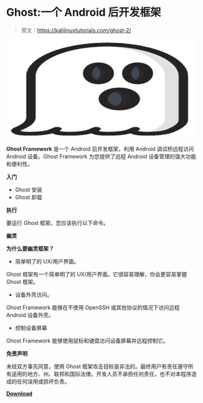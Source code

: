 # Ghost:一个 Android 后开发框架

> 原文：<https://kalilinuxtutorials.com/ghost-2/>

[![Ghost : An Android Post-Exploitation Framework](img/ad2ed9fa9ef599c083b5ced2ed8326fa.png "Ghost : An Android Post-Exploitation Framework")](https://1.bp.blogspot.com/-wYNNMSboEuY/X9vvS5d2tzI/AAAAAAAAILI/mQctHD8-8cIaCCUGeT79Xfsaq3rMTnstQCLcBGAsYHQ/s728/Ghost%25281%2529.png)

**Ghost Framework** 是一个 Android 后开发框架，利用 Android 调试桥远程访问 Android 设备。Ghost Framework 为您提供了远程 Android 设备管理的强大功能和便利性。

**入门**

*   Ghost 安装
*   Ghost 卸载

**执行**

要运行 Ghost 框架，您应该执行以下命令。

**幽灵**

**为什么要幽灵框架？**

*   简单明了的 UX/用户界面。

Ghost 框架有一个简单明了的 UX/用户界面。它很容易理解，你会更容易掌握 Ghost 框架。

*   设备外壳访问。

Ghost Framework 能够在不使用 OpenSSH 或其他协议的情况下访问远程 Android 设备外壳。

*   控制设备屏幕

Ghost Framework 能够使用鼠标和键盘访问设备屏幕并远程控制它。

**免责声明**

未经双方事先同意，使用 Ghost 框架攻击目标是非法的。最终用户有责任遵守所有适用的地方、州、联邦和国际法律。开发人员不承担任何责任，也不对本程序造成的任何误用或损坏负责。

[**Download**](https://github.com/EntySec/ghost)